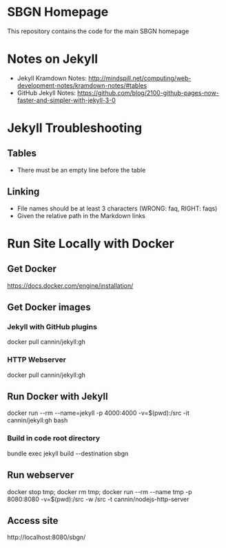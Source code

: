 # SBGN Homepage

This repository contains the code for the main SBGN homepage

# Notes on Jekyll
* Jekyll Kramdown Notes: http://mindspill.net/computing/web-development-notes/kramdown-notes/#tables
* GitHub Jekyll Notes: https://github.com/blog/2100-github-pages-now-faster-and-simpler-with-jekyll-3-0

# Jekyll Troubleshooting

## Tables
* There must be an empty line before the table

## Linking
* File names should be at least 3 characters (WRONG: faq, RIGHT: faqs)
* Given the relative path in the Markdown links

# Run Site Locally with Docker

## Get Docker
https://docs.docker.com/engine/installation/

## Get Docker images

### Jekyll with GitHub plugins
docker pull cannin/jekyll:gh

### HTTP Webserver
docker pull cannin/jekyll:gh

## Run Docker with Jekyll
docker run --rm --name=jekyll -p 4000:4000 -v=$(pwd):/src -it cannin/jekyll:gh bash

### Build in code root directory
bundle exec jekyll build --destination sbgn

## Run webserver
docker stop tmp; docker rm tmp; docker run --rm --name tmp -p 8080:8080 -v=$(pwd):/src -w /src -t cannin/nodejs-http-server

## Access site
http://localhost:8080/sbgn/
